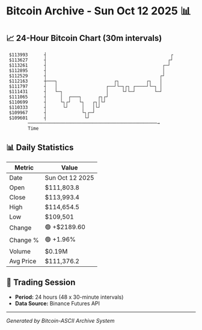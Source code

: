 # Bitcoin Archive - Sun Oct 12 2025 📊

## 📈 24-Hour Bitcoin Chart (30m intervals)

```
 $113993      ┤                                              ┌ 
 $113627      ┤                                             ┌┘ 
 $113261      ┤                                           ┌─┘  
 $112895      ┤                                           │    
 $112529      ┤                                          ┌┘    
 $112163      ┼───┐                     ┌┐          ┌┐   │     
 $111797      ┤   │                  ┌──┘└─┐┌┐ ┌────┘└─┐ │     
 $111431      ┤   └─┐                │     └┘└─┘       └─┘     
 $111065      ┤     │  ┌───┐      ┌┐┌┘                         
 $110699      ┤     └┐┌┘   └┐   ┌┐│└┘                          
 $110333      ┤      └┘     │   │└┘                            
 $109967      ┤             └┐┌─┘                              
 $109601      ┤              └┘                                
        ────────────────────────────────────────────────→
        Time
```

## 📊 Daily Statistics

| Metric | Value |
|--------|-------|
| Date | Sun Oct 12 2025 |
| Open | $111,803.8 |
| Close | $113,993.4 |
| High | $114,654.5 |
| Low | $109,501 |
| Change | 🟢 +$2189.60 |
| Change % | 🟢 +1.96% |
| Volume | $0.19M |
| Avg Price | $111,376.2 |

## 📅 Trading Session

- **Period:** 24 hours (48 x 30-minute intervals)
- **Data Source:** Binance Futures API

---
*Generated by Bitcoin-ASCII Archive System*
